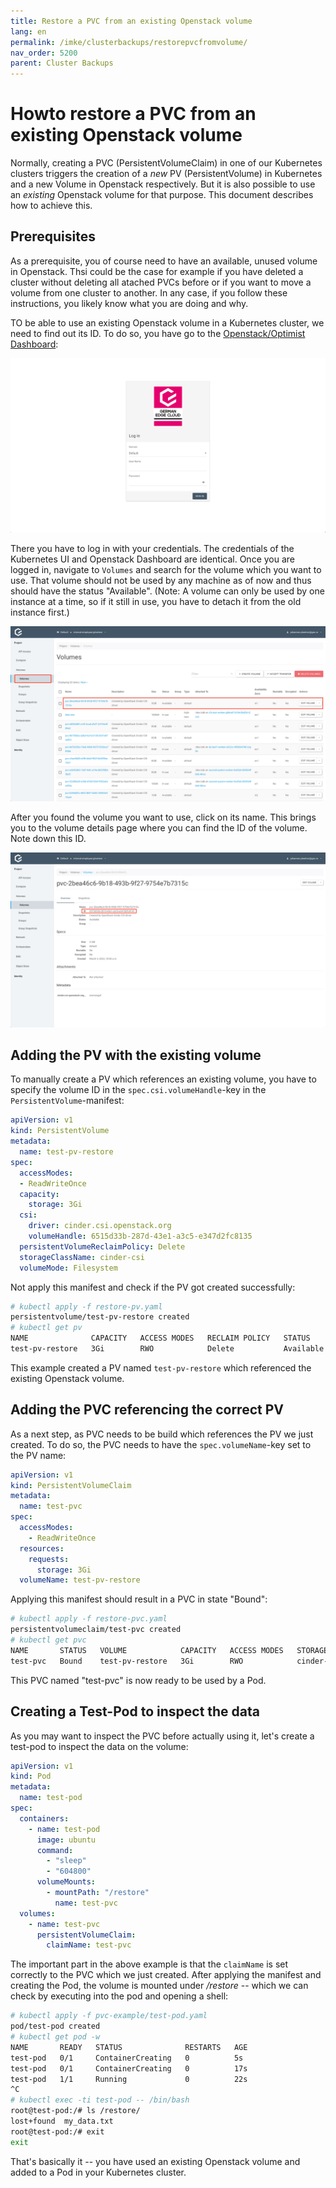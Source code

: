 ```yaml
---
title: Restore a PVC from an existing Openstack volume
lang: en
permalink: /imke/clusterbackups/restorepvcfromvolume/
nav_order: 5200
parent: Cluster Backups
---
```


# Howto restore a PVC from an existing Openstack volume

Normally, creating a PVC (PersistentVolumeClaim) in one of our Kubernetes clusters triggers the creation of a *new* PV (PersistentVolume) in Kubernetes and a new Volume in Openstack respectively. But it is also possible to use an *existing* Openstack volume for that purpose. This document describes how to achieve this.

## Prerequisites

As a prerequisite, you of course need to have an available, unused volume in Openstack. Thsi could be the case for example if you have deleted a cluster without deleting all atached PVCs before or if you want to move a volume from one cluster to another. In any case, if you follow these instructions, you likely know what you are doing and why.

TO be able to use an existing Openstack volume in a Kubernetes cluster, we need to find out its ID. To do so, you have go to the [Openstack/Optimist Dashboard](https://dashboard.optimist.innovo.cloud/auth/login/):

![Openstack Login](openstack-1.png)

There you have to log in with your credentials. The credentials of the Kubernetes UI and Openstack Dashboard are identical. Once you are logged in, navigate to `Volumes` and search for the volume which you want to use. That volume should not be used by any machine as of now and thus should have the status "Available". (Note: A volume can only be used by one instance at a time, so if it still in use, you have to detach it from the old instance first.)

![Openstack Volume](openstack-2.png)

After you found the volume you want to use, click on its name. This brings you to the volume details page where you can find the ID of the volume. Note down this ID.

![Openstack Volume ID](openstack-3.png)

## Adding the PV with the existing volume

To manually create a PV which references an existing volume, you have to specify the volume ID in the `spec.csi.volumeHandle`-key in the `PersistentVolume`-manifest:

```yaml
apiVersion: v1
kind: PersistentVolume
metadata:
  name: test-pv-restore
spec:
  accessModes:
  - ReadWriteOnce
  capacity:
    storage: 3Gi
  csi:
    driver: cinder.csi.openstack.org
    volumeHandle: 6515d33b-287d-43e1-a3c5-e347d2fc8135
  persistentVolumeReclaimPolicy: Delete
  storageClassName: cinder-csi
  volumeMode: Filesystem
```

Not apply this manifest and check if the PV got created successfully:

```bash
# kubectl apply -f restore-pv.yaml
persistentvolume/test-pv-restore created
# kubectl get pv
NAME              CAPACITY   ACCESS MODES   RECLAIM POLICY   STATUS      CLAIM   STORAGECLASS   REASON   AGE
test-pv-restore   3Gi        RWO            Delete           Available           cinder-csi              3s
```

This example created a PV named `test-pv-restore` which referenced the existing Openstack volume.

## Adding the PVC referencing the correct PV

As a next step, as PVC needs to be build which references the PV we just created. To do so, the PVC needs to have the `spec.volumeName`-key set to the PV name:

```yaml
apiVersion: v1
kind: PersistentVolumeClaim
metadata:
  name: test-pvc
spec:
  accessModes:
    - ReadWriteOnce
  resources:
    requests:
      storage: 3Gi
  volumeName: test-pv-restore
```

Applying this manifest should result in a PVC in state "Bound":

```bash
# kubectl apply -f restore-pvc.yaml
persistentvolumeclaim/test-pvc created
# kubectl get pvc
NAME       STATUS   VOLUME            CAPACITY   ACCESS MODES   STORAGECLASS   AGE
test-pvc   Bound    test-pv-restore   3Gi        RWO            cinder-csi     2s
```

This PVC named "test-pvc" is now ready to be used by a Pod.

## Creating a Test-Pod to inspect the data

As you may want to inspect the PVC before actually using it, let's create a test-pod to inspect the data on the volume:

```yaml
apiVersion: v1
kind: Pod
metadata:
  name: test-pod
spec:
  containers:
    - name: test-pod
      image: ubuntu
      command:
        - "sleep"
        - "604800"
      volumeMounts:
        - mountPath: "/restore"
          name: test-pvc
  volumes:
    - name: test-pvc
      persistentVolumeClaim:
        claimName: test-pvc
```

The important part in the above example is that the `claimName` is set correctly to the PVC which we just created. After applying the manifest and creating the Pod, the volume is mounted under */restore* -- which we can check by executing into the pod and opening a shell:

```bash
# kubectl apply -f pvc-example/test-pod.yaml
pod/test-pod created
# kubectl get pod -w
NAME       READY   STATUS              RESTARTS   AGE
test-pod   0/1     ContainerCreating   0          5s
test-pod   0/1     ContainerCreating   0          17s
test-pod   1/1     Running             0          22s
^C
# kubectl exec -ti test-pod -- /bin/bash
root@test-pod:/# ls /restore/
lost+found  my_data.txt
root@test-pod:/# exit
exit
```

That's basically it -- you have used an existing Openstack volume and added to a Pod in your Kubernetes cluster.
